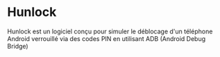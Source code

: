 # Hunlock
Hunlock est un logiciel conçu pour simuler le déblocage d'un téléphone Android verrouillé via des codes PIN en utilisant ADB (Android Debug Bridge)
